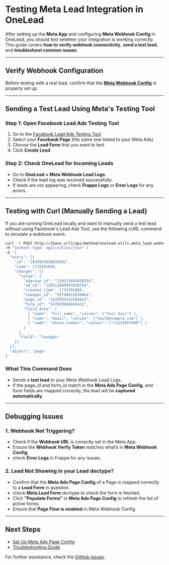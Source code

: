 # Testing Meta Lead Integration in OneLead

After setting up the **Meta App** and configuring **Meta Webhook Config** in OneLead, you should test whether your integration is working correctly. This guide covers **how to verify webhook connectivity**, **send a test lead**, and **troubleshoot common issues**.

---

## Verify Webhook Configuration

Before testing with a real lead, confirm that the [**Meta Webhook Config**](./setup.md) is properly set up.

---

## Sending a Test Lead Using Meta's Testing Tool

### **Step 1: Open Facebook Lead Ads Testing Tool**
1. Go to the [Facebook Lead Ads Testing Tool](https://developers.facebook.com/tools/lead-ads-testing).
2. Select your **Facebook Page** (the same one linked to your Meta Ads).
3. Choose the **Lead Form** that you want to test.
4. Click **Create Lead**.

### **Step 2: Check OneLead for Incoming Leads**
- Go to **OneLead > Meta Webhook Lead Logs**.
- Check if the lead log was received successfully.
- If leads are not appearing, check **Frappe Logs** or **Error Logs** for any errors.

---

## Testing with Curl (Manually Sending a Lead)

If you are running OneLead locally and want to manually send a test lead without using Facebook's Lead Ads Tool, use the following cURL command to simulate a webhook event.

```bash
curl -X POST http://{base_url}/api/method/onelead.utils.meta_lead.webhook \
-H "Content-Type: application/json" \
-d '{
  "entry": [{
    "id": "1635959026695683",
    "time": 1735291694,
    "changes": [{
      "value": {
        "adgroup_id": "120212669930254",
        "ad_id": "120212669955550254",
        "created_time": 1735291689,
        "leadgen_id": "56740452634061",
        "page_id": "1635959142565683",
        "form_id": "527829666666421",
        "field_data": [
          { "name": "full_name", "values": ["Test User"] },
          { "name": "email", "values": ["test@example.com"] },
          { "name": "phone_number", "values": ["+1234567890"] }
        ]
      },
      "field": "leadgen"
    }]
  }],
  "object": "page"
}'
```

### **What This Command Does**
- Sends a **test lead** to your Meta Webhook Lead Logs.
- if the page_id and form_id match in the **Meta Ads Page Config**, and form fields are mapped correctly, the lead will be **captured automatically**.

---

## Debugging Issues

### **1. Webhook Not Triggering?**
- Check if the **Webhook URL** is correctly set in the Meta App.
- Ensure the **Webhook Verify Token** matches what’s in **Meta Webhook Config**.
- check **Error Logs** in Frappe for any issues.

### **2. Lead Not Showing in your Lead doctype?**
- Confirm that the **Meta Ads Page Config** of a Page is mapped correctly to a **Lead Form** in question.
- check **Meta Lead Form** doctype to check the form is fetched.
- Click **"Populate Forms"** in **Meta Ads Page Config** to refresh the list of active forms.
- Ensure that **Page Flow is enabled** in Meta Webhook Config.

---

## Next Steps
- [Set Up Meta Ads Page Config](../features/meta_ads_page_config.md)
- [Troubleshooting Guide](../../troubleshooting/meta_webhook_issues.md)

For further assistance, check the [GitHub Issues](https://github.com/redsoftware-hq/onelead/issues).
